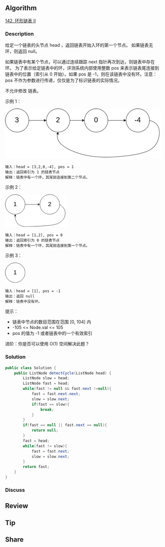 ## Algorithm

[142. 环形链表 II](https://leetcode.cn/problems/linked-list-cycle-ii/description/?envType=study-plan-v2&envId=top-100-liked)

### Description

给定一个链表的头节点  head ，返回链表开始入环的第一个节点。 如果链表无环，则返回 null。

如果链表中有某个节点，可以通过连续跟踪 next 指针再次到达，则链表中存在环。 为了表示给定链表中的环，评测系统内部使用整数 pos 来表示链表尾连接到链表中的位置（索引从 0 开始）。如果 pos 是 -1，则在该链表中没有环。注意：pos 不作为参数进行传递，仅仅是为了标识链表的实际情况。

不允许修改 链表。


示例 1：

![](assets/20250405-80be7933.png)

```
输入：head = [3,2,0,-4], pos = 1
输出：返回索引为 1 的链表节点
解释：链表中有一个环，其尾部连接到第二个节点。
```

示例 2：

![](assets/20250405-3aeb3ec3.png)


```
输入：head = [1,2], pos = 0
输出：返回索引为 0 的链表节点
解释：链表中有一个环，其尾部连接到第一个节点。
```

示例 3：

![](assets/20250405-c1922a92.png)

```
输入：head = [1], pos = -1
输出：返回 null
解释：链表中没有环。
```

提示：

- 链表中节点的数目范围在范围 [0, 104] 内
- -105 <= Node.val <= 105
- pos 的值为 -1 或者链表中的一个有效索引


进阶：你是否可以使用 O(1) 空间解决此题？

### Solution

```java
public class Solution {
    public ListNode detectCycle(ListNode head) {
        ListNode slow = head;
        ListNode fast = head;
        while(fast != null && fast.next !=null){
            fast = fast.next.next;
            slow = slow.next;
            if(fast == slow){
                break;
            }
        }
        if(fast == null || fast.next == null){
            return null;
        }
        fast = head;
        while(fast != slow){
            fast = fast.next;
            slow = slow.next;
        }
        return fast;
    }
}
```

### Discuss

## Review


## Tip


## Share
